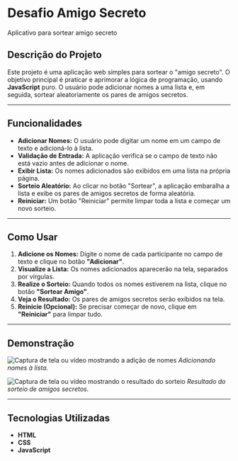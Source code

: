 # Desafio Amigo Secreto
Aplicativo para sortear amigo secreto

## Descrição do Projeto

Este projeto é uma aplicação web simples para sortear o "amigo secreto". O objetivo principal é praticar e aprimorar a lógica de programação, usando **JavaScript** puro. O usuário pode adicionar nomes a uma lista e, em seguida, sortear aleatoriamente os pares de amigos secretos.

---

## Funcionalidades

- **Adicionar Nomes:** O usuário pode digitar um nome em um campo de texto e adicioná-lo à lista.
- **Validação de Entrada:** A aplicação verifica se o campo de texto não está vazio antes de adicionar o nome.
- **Exibir Lista:** Os nomes adicionados são exibidos em uma lista na própria página.
- **Sorteio Aleatório:** Ao clicar no botão "Sortear", a aplicação embaralha a lista e exibe os pares de amigos secretos de forma aleatória.
- **Reiniciar:** Um botão "Reiniciar" permite limpar toda a lista e começar um novo sorteio.

---

## Como Usar

1. **Adicione os Nomes:** Digite o nome de cada participante no campo de texto e clique no botão **"Adicionar"**.
2. **Visualize a Lista:** Os nomes adicionados aparecerão na tela, separados por vírgulas.
3. **Realize o Sorteio:** Quando todos os nomes estiverem na lista, clique no botão **"Sortear Amigo"**.
4. **Veja o Resultado:** Os pares de amigos secretos serão exibidos na tela.
5. **Reinicie (Opcional):** Se precisar começar de novo, clique em **"Reiniciar"** para limpar tudo.

---

## Demonstração

![Captura de tela ou vídeo mostrando a adição de nomes](link-da-imagem-1.png)
_Adicionando nomes à lista._

![Captura de tela ou vídeo mostrando o resultado do sorteio](link-da-imagem-2.png)
_Resultado do sorteio de amigos secretos._

---

## Tecnologias Utilizadas

- **HTML**
- **CSS**
- **JavaScript**
